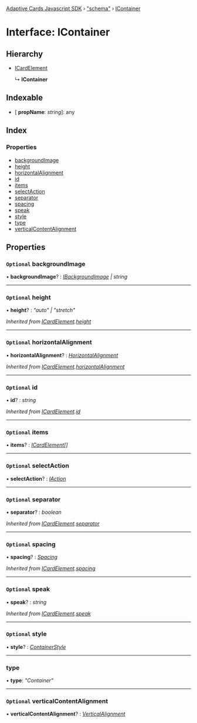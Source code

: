 [Adaptive Cards Javascript SDK](../README.md) › ["schema"](../modules/_schema_.md) › [IContainer](_schema_.icontainer.md)

# Interface: IContainer

## Hierarchy

* [ICardElement](_schema_.icardelement.md)

  ↳ **IContainer**

## Indexable

* \[ **propName**: *string*\]: any

## Index

### Properties

* [backgroundImage](_schema_.icontainer.md#optional-backgroundimage)
* [height](_schema_.icontainer.md#optional-height)
* [horizontalAlignment](_schema_.icontainer.md#optional-horizontalalignment)
* [id](_schema_.icontainer.md#optional-id)
* [items](_schema_.icontainer.md#optional-items)
* [selectAction](_schema_.icontainer.md#optional-selectaction)
* [separator](_schema_.icontainer.md#optional-separator)
* [spacing](_schema_.icontainer.md#optional-spacing)
* [speak](_schema_.icontainer.md#optional-speak)
* [style](_schema_.icontainer.md#optional-style)
* [type](_schema_.icontainer.md#type)
* [verticalContentAlignment](_schema_.icontainer.md#optional-verticalcontentalignment)

## Properties

### `Optional` backgroundImage

• **backgroundImage**? : *[IBackgroundImage](_schema_.ibackgroundimage.md) | string*

___

### `Optional` height

• **height**? : *"auto" | "stretch"*

*Inherited from [ICardElement](_schema_.icardelement.md).[height](_schema_.icardelement.md#optional-height)*

___

### `Optional` horizontalAlignment

• **horizontalAlignment**? : *[HorizontalAlignment](../modules/_schema_.md#horizontalalignment)*

*Inherited from [ICardElement](_schema_.icardelement.md).[horizontalAlignment](_schema_.icardelement.md#optional-horizontalalignment)*

___

### `Optional` id

• **id**? : *string*

*Inherited from [ICardElement](_schema_.icardelement.md).[id](_schema_.icardelement.md#optional-id)*

___

### `Optional` items

• **items**? : *[ICardElement](_schema_.icardelement.md)[]*

___

### `Optional` selectAction

• **selectAction**? : *[IAction](_schema_.iaction.md)*

___

### `Optional` separator

• **separator**? : *boolean*

*Inherited from [ICardElement](_schema_.icardelement.md).[separator](_schema_.icardelement.md#optional-separator)*

___

### `Optional` spacing

• **spacing**? : *[Spacing](../modules/_schema_.md#spacing)*

*Inherited from [ICardElement](_schema_.icardelement.md).[spacing](_schema_.icardelement.md#optional-spacing)*

___

### `Optional` speak

• **speak**? : *string*

*Inherited from [ICardElement](_schema_.icardelement.md).[speak](_schema_.icardelement.md#optional-speak)*

___

### `Optional` style

• **style**? : *[ContainerStyle](../modules/_schema_.md#containerstyle)*

___

###  type

• **type**: *"Container"*

___

### `Optional` verticalContentAlignment

• **verticalContentAlignment**? : *[VerticalAlignment](../modules/_schema_.md#verticalalignment)*
